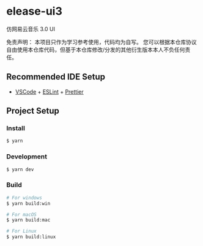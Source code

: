 # elease-ui3

仿网易云音乐 3.0 UI

免责声明：
本项目只作为学习参考使用，代码均为自写。
您可以根据本仓库协议自由使用本仓库代码，但基于本仓库修改/分发的其他衍生版本本人不负任何责任。

## Recommended IDE Setup

- [VSCode](https://code.visualstudio.com/) + [ESLint](https://marketplace.visualstudio.com/items?itemName=dbaeumer.vscode-eslint) + [Prettier](https://marketplace.visualstudio.com/items?itemName=esbenp.prettier-vscode)

## Project Setup

### Install

```bash
$ yarn
```

### Development

```bash
$ yarn dev
```

### Build

```bash
# For windows
$ yarn build:win

# For macOS
$ yarn build:mac

# For Linux
$ yarn build:linux
```
